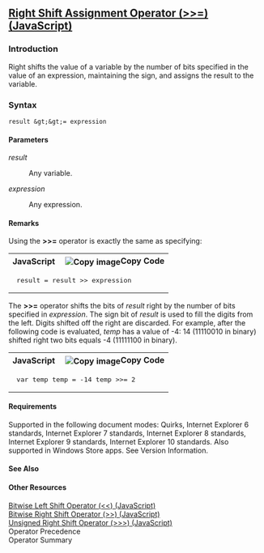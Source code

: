 ## [Right Shift Assignment Operator (&gt;&gt;=) (JavaScript)](Right-Shift-Assignment-Operator.html)

### Introduction 

 Right shifts the value of a variable by the number of bits specified in the value of an expression, maintaining the sign, and assigns the result to the variable.

### Syntax 

```
result &gt;&gt;= expression
```

#### Parameters 

<div id="sectionSection0" class="section" name="collapseableSection" style="" expanded="true">
  <dl class="authored">
    <dt>
      <i xmlns:util="util">result</i>
    </dt>
    <dd>
      <p xmlns:util="util">
        Any variable.
      </p>
    </dd>
    <dt>
      <i xmlns:util="util">expression</i>
    </dt>
    <dd>
      <p xmlns:util="util">
        Any expression.
      </p>
    </dd>
  </dl>
</div>

#### Remarks 

<div id="languageReferenceRemarksSection" class="section" name="collapseableSection" style="">
  <p xmlns:util="util">
    Using the <b>&gt;&gt;=</b> operator is exactly the same as specifying:
  </p>
  <div class="code">
    <table width="100%" cellspacing="0" cellpadding="0">
      <tr>
        <th>
          JavaScript&nbsp;
        </th>
        <th>
          <span class="copyCode" onclick="CopyCode(this)" onkeypress="CopyCode_CheckKey(this, event)" onmouseover="ChangeCopyCodeIcon(this)" onmouseout="ChangeCopyCodeIcon(this)" tabindex=
          "0"><img class="copyCodeImage" name="ccImage" align="absmiddle" alt="Copy image" title="Copy image" src="../icons/copycode.gif" />Copy Code</span>
        </th>
      </tr>
      <tr>
        <td colspan="2">
          <pre>
 result = result &gt;&gt; expression 
</pre>
        </td>
      </tr>
    </table>
  </div>
  <p xmlns:util="util">
    The <b>&gt;&gt;=</b> operator shifts the bits of <i>result</i> right by the number of bits specified in <i>expression</i>. The sign bit of <i>result</i> is used to fill the digits from the left.
    Digits shifted off the right are discarded. For example, after the following code is evaluated, <i>temp</i> has a value of -4: 14 (11110010 in binary) shifted right two bits equals -4 (11111100
    in binary).
  </p>
  <div class="code">
    <table width="100%" cellspacing="0" cellpadding="0">
      <tr>
        <th>
          JavaScript&nbsp;
        </th>
        <th>
          <span class="copyCode" onclick="CopyCode(this)" onkeypress="CopyCode_CheckKey(this, event)" onmouseover="ChangeCopyCodeIcon(this)" onmouseout="ChangeCopyCodeIcon(this)" tabindex=
          "0"><img class="copyCodeImage" name="ccImage" align="absmiddle" alt="Copy image" title="Copy image" src="../icons/copycode.gif" />Copy Code</span>
        </th>
      </tr>
      <tr>
        <td colspan="2">
          <pre>
 var temp temp = -14 temp <span class="label">&gt;&gt;=</span> 2 
</pre>
        </td>
      </tr>
    </table>
  </div>
</div>

#### Requirements 

<div id="requirementsTitleSection" class="section" name="collapseableSection" style="">
  <p xmlns:util="util"></p>
  <p>
    Supported in the following document modes: Quirks, Internet Explorer 6 standards, Internet Explorer 7 standards, Internet Explorer 8 standards, Internet Explorer 9 standards, Internet Explorer 10
    standards. Also supported in Windows Store apps. See Version Information.
  </p>
</div>

#### See Also 

<div id="seeAlsoSection" class="section" name="collapseableSection" style="">
  <h4 class="subHeading">
    Other Resources
  </h4>
  <div class="seeAlsoStyle">
    <span sdata="link" xmlns:util="util"><a href="18148596-7b86-4add-aeef-106991c69435.htm">Bitwise Left Shift Operator (&lt;&lt;) (JavaScript)</a></span>
  </div>
  <div class="seeAlsoStyle">
    <span sdata="link" xmlns:util="util"><a href="89dc57e0-0b0d-49a4-a8ed-56d8bb20f3e3.htm">Bitwise Right Shift Operator (&gt;&gt;) (JavaScript)</a></span>
  </div>
  <div class="seeAlsoStyle">
    <span sdata="link" xmlns:util="util"><a href="df48bdfc-8741-46ab-b681-449da57ac95c.htm">Unsigned Right Shift Operator (&gt;&gt;&gt;) (JavaScript)</a></span>
  </div>
  <div class="seeAlsoStyle">
    <span sdata="link" xmlns:util="util">Operator Precedence</span>
  </div>
  <div class="seeAlsoStyle">
    <span sdata="link" xmlns:util="util">Operator Summary</span>
  </div>
</div>

